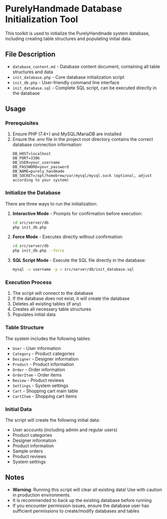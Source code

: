 # PurelyHandmade Database Initialization Tool

This toolkit is used to initialize the PurelyHandmade system database, including creating table structures and populating initial data.

## File Description

- `database_content.md` - Database content document, containing all table structures and data
- `init_database.php` - Core database initialization script
- `init_db.php` - User-friendly command line interface
- `init_database.sql` - Complete SQL script, can be executed directly in the database

## Usage

### Prerequisites

1. Ensure PHP (7.4+) and MySQL/MariaDB are installed
2. Ensure the .env file in the project root directory contains the correct database connection information:
   ```
   DB_HOST=localhost
   DB_PORT=3306
   DB_USER=your_username
   DB_PASSWORD=your_password
   DB_NAME=purely_handmade
   DB_SOCKET=/opt/homebrew/var/mysql/mysql.sock (optional, adjust according to your system)
   ```

### Initialize the Database

There are three ways to run the initialization:

1. **Interactive Mode** - Prompts for confirmation before execution:
   ```bash
   cd src/server/db
   php init_db.php
   ```

2. **Force Mode** - Executes directly without confirmation:
   ```bash
   cd src/server/db
   php init_db.php --force
   ```

3. **SQL Script Mode** - Execute the SQL file directly in the database:
   ```bash
   mysql -u username -p < src/server/db/init_database.sql
   ```

### Execution Process

1. The script will connect to the database
2. If the database does not exist, it will create the database
3. Deletes all existing tables (if any)
4. Creates all necessary table structures
5. Populates initial data

### Table Structure

The system includes the following tables:

- `User` - User information
- `Category` - Product categories
- `Designer` - Designer information
- `Product` - Product information
- `Order` - Order information
- `OrderItem` - Order items
- `Review` - Product reviews
- `Settings` - System settings
- `Cart` - Shopping cart main table
- `CartItem` - Shopping cart items

### Initial Data

The script will create the following initial data:

- User accounts (including admin and regular users)
- Product categories
- Designer information
- Product information
- Sample orders
- Product reviews
- System settings

## Notes

- **Warning**: Running this script will clear all existing data! Use with caution in production environments.
- It is recommended to back up the existing database before running
- If you encounter permission issues, ensure the database user has sufficient permissions to create/modify databases and tables